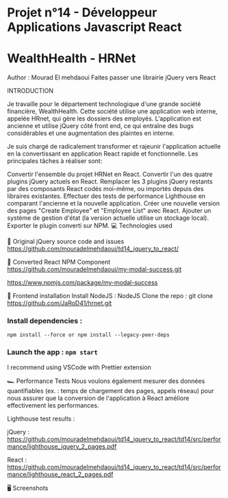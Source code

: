 # Projet n°14 - Développeur Applications Javascript React
# WealthHealth - HRNet
Author : Mourad El mehdaoui
Faites passer une librairie jQuery vers React



INTRODUCTION

Je travaille pour le département technologique d'une grande société financière, WealthHealth. Cette société utilise une application web interne, appelée HRnet, qui gère les dossiers des employés. L'application est ancienne et utilise jQuery côté front end, ce qui entraîne des bugs considérables et une augmentation des plaintes en interne.

Je suis chargé de radicalement transformer et rajeunir l'application actuelle en la convertissant en application React rapide et fonctionnelle. Les principales tâches à réaliser sont:

Convertir l'ensemble du projet HRNet en React.
Convertir l'un des quatre plugins jQuery actuels en React.
Remplacer les 3 plugins jQuery restants par des composants React codés moi-même, ou importés depuis des libraires existantes.
Effectuer des tests de performance Lighthouse en comparant l'ancienne et la nouvelle application.
Créer une nouvelle version des pages "Create Employee" et "Employee List" avec React.
Ajouter un système de gestion d'état (la version actuelle utilise un stockage local).
Exporter le plugin converti sur NPM.
💻 Technologies used


🚨 Original jQuery source code and issues
https://github.com/mouradelmehdaoui/td14_jquery_to_react/

🚀 Converted React NPM Component
https://github.com/mouradelmehdaoui/my-modal-success.git

https://www.npmjs.com/package/my-modal-success

💾 Frontend installation
Install NodeJS : NodeJS
Clone the repo : git clone https://github.com/JaRoD41/hrnet.git
### Install dependencies : 
`npm install --force or npm install --legacy-peer-deps`
### Launch the app : `npm start`
I recommend using VSCode with Prettier extension

🏎️ Performance Tests
Nous voulons également mesurer des données quantifiables (ex. : temps de chargement des pages, appels réseau) pour nous assurer que la conversion de l'application à React améliore effectivement les performances.

Lighthouse test results :

jQuery : https://github.com/mouradelmehdaoui/td14_jquery_to_react/td14/src/performance/lighthouse_jquery_2_pages.pdf

React : https://github.com/mouradelmehdaoui/td14_jquery_to_react/td14/src/performance/lighthouse_react_2_pages.pdf


🖥️ Screenshots
